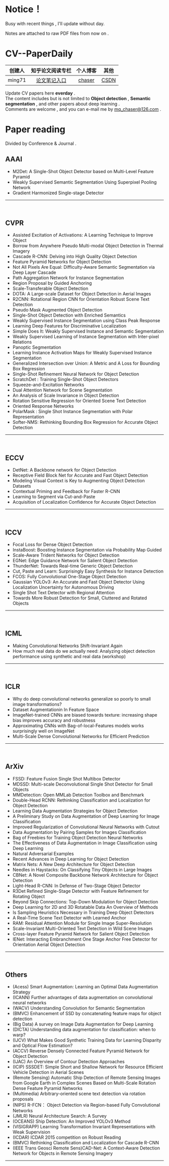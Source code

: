 
# Notice！  
Busy with recent things , I'll update without day.

Notes are attached to raw PDF files  from now on . 


# CV--PaperDaily  
| 创建人 |                       知乎论文阅读专栏                       |              个人博客               | 其他                                     |
| :----: | :----------------------------------------------------------: | :---------------------------------: | ---------------------------------------- |
| ming71 | [论文笔记入口](https://zhuanlan.zhihu.com/c_1113860303082704896) | [chaser](https://ming71.github.io/) | [CSDN](https://blog.csdn.net/mingqi1996) |



Update CV papers here **everday** .<br>
The content includes but is not limited to **Object detection** , **Semantic segmentation** , and other papers about deep learning .  <br>Comments are welcome , and you can e-mail me by <u>mq_chaser@126.com</u> .

# Paper reading 

Divided by Conference & Journal .  

## AAAI 
* M2Det: A Single-Shot Object Detector based on Multi-Level Feature Pyramid  
* Weakly Supervised Semantic Segmentation Using Superpixel Pooling Network  
* Gradient Harmonized Single-stage Detector  

<hr />
<br>

## CVPR
* Assisted Excitation of Activations: A Learning Technique to Improve Object    
* Borrow from Anywhere Pseudo Multi-modal Object Detection in Thermal Imagery  
* Cascade R-CNN: Delving into High Quality Object Detection   
* Feature Pyramid Networks for Object Detection   
* Not All Pixels Are Equal: Difficulty-Aware Semantic Segmentation via Deep Layer Cascade    
* Path Aggregation Network for Instance Segmentation  
* Region Proposal by Guided Anchoring    
* Scale-Transferable Object Detection 
* DOTA: A Large-scale Dataset for Object Detection in Aerial Images
* R2CNN: Rotational Region CNN for Orientation Robust Scene Text Detection
* Pseudo Mask Augmented Object Detection
* Single-Shot Object Detection with Enriched Semantics
* Weakly Supervised Instance Segmentation using Class Peak Response  
* Learning Deep Features for Discriminative Localization  
* Simple Does It: Weakly Supervised Instance and Semantic Segmentation  
* Weakly Supervised Learning of Instance Segmentation with Inter-pixel Relations  
* Panoptic Segmentation   
* Learning Instance Activation Maps for Weakly Supervised Instance Segmentation  
* Generalized Intersection over Union: A Metric and A Loss for Bounding Box Regression    
* Single-Shot Refinement Neural Network for Object Detection  
* ScratchDet : Training Single-Shot Object Detectors    
* Squeeze-and-Excitation Networks   
* Dual Attention Network for Scene Segmentation  
* An Analysis of Scale Invariance in Object Detection  
* Rotation Sensitive Regression for Oriented Scene  Text Detection   
* Oriented Response Networks   
* PolarMask : Single Shot Instance Segmentation with Polar Representation
* Softer-NMS: Rethinking Bounding Box Regression for Accurate Object Detection
<hr />
<br>

## ECCV
* DetNet: A Backbone network for Object Detection  
* Receptive Field Block Net for Accurate and Fast Object Detection  
* Modeling Visual Context is Key to Augmenting Object Detection Datasets  
* Contextual Priming and Feedback for Faster R-CNN  
* Learning to Segment via Cut-and-Paste   
* Acquisition of Localization Confidence for Accurate Object Detection
<hr />
<br>

## ICCV  
* Focal Loss for Dense Object Detection   
* InstaBoost: Boosting Instance Segmentation via Probability Map Guided  
* Scale-Aware Trident Networks for Object Detection  
* EGNet: Edge Guidance Network for Salient Object Detection  
* ThunderNet: Towards Real-time Generic Object Detection  
* Cut, Paste and Learn: Surprisingly Easy Synthesis for Instance Detection  
* FCOS: Fully Convolutional One-Stage Object Detection    
* Gaussian YOLOv3: An Accurate and Fast Object Detector Using Localization Uncertainty for Autonomous Driving   
* Single Shot Text Detector with Regional Attention  
* Towards More Robust Detection for Small, Cluttered and Rotated Objects
<hr />
<br>

## ICML  
* Making Convolutional Networks Shift-Invariant Again     
* How much real data do we actually need: Analyzing object detection performance
  using synthetic and real data (workshop)
<hr />
<br>

## ICLR  
* Why do deep convolutional networks generalize so poorly to small image transformations?   
* Dataset Augmentationin In Feature Space
* ImageNet-trained CNNs are biased towards texture: increasing shape bias improves accuracy and robustness  
* Approximating CNNs with Bag-of-local-Features models works surprisingly well on ImageNet  
* Multi-Scale Dense Convolutional Networks for Efficient Prediction
<hr />
<br>

## ArXiv   
* FSSD: Feature Fusion Single Shot Multibox Detector   
* MDSSD: Multi-scale Deconvolutional Single Shot Detector for Small Objects       
* MMDetection: Open MMLab Detection Toolbox and Benchmark  
* Double-Head RCNN: Rethinking Classification and Localization for Object Detection  
* Learning Data Augmentation Strategies for Object Detection  
* A Preliminary Study on Data Augmentation of Deep Learning for Image Classification  
* Improved Regularization of Convolutional Neural Networks with Cutout
* Data Augmentation by Pairing Samples for Images Classification
* Bag of Freebies for Training Object Detection Neural Networks
* The Effectiveness of Data Augmentation in Image Classification using Deep Learning
* Natural Adversarial Examples
* Recent Advances in Deep Learning for Object Detection
* Matrix Nets: A New Deep Architecture for Object Detection
* Needles in Haystacks: On Classifying Tiny Objects in Large Images  
* CBNet: A Novel Composite Backbone Network Architecture for Object Detection
* Light-Head R-CNN: In Defense of Two-Stage Object Detector  
* R3Det Refined Single-Stage Detector with Feature Refinement for Rotating Object  
* Beyond Skip Connections: Top-Down Modulation for Object Detection    
* Deep Learning for 2D and 3D Rotatable Data An Overview of Methods   
* Is Sampling Heuristics Necessary in Training Deep Object Detectors   
* A Real-Time Scene Text Detector with Learned Anchor  
* RAM: Residual Attention Module for Single Image Super-Resolution    
* Scale-Invariant Multi-Oriented Text Detection in Wild Scene Images
* Cross-layer Feature Pyramid Network for Salient Object Detection
* IENet: Interacting Embranchment One Stage Anchor Free Detector for Orientation Aerial Object Detection
<hr />
<br>

## Others  
* (Acess)  Smart Augmentation: Learning an Optimal Data Augmentation Strategy
* (ICANN)  Further advantages of data augmentation on convolutional neural networks 
* (WACV)  Understanding Convolution for Semantic Segmentation
* (BMVC)  Enhancement of SSD by concatenating feature maps for object detection 
* (Big Data)  A survey on Image Data Augmentation for Deep Learning 
* (DICTA)  Understanding data augmentation for classification: when to warp?
* (IJCV)  What Makes Good Synthetic Training Data for Learning Disparity and Optical
  Flow Estimation?
* (ACCV)  Reverse Densely Connected Feature Pyramid Network for Object Detection   
* (IJAC)  An Overview of Contour Detection Approaches   
* (ICIP)   SSSDET: Simple Short and Shallow Network for Resource Efficient Vehicle Detection in Aerial Scenes
* (Remote Sensing)  Automatic Ship Detection of Remote Sensing Images from Google Earth in Complex Scenes Based on Multi-Scale Rotation Dense Feature Pyramid Networks
* (Multimedia)  Arbitrary-oriented scene text detection via rotation proposals  
* (NIPS)  R-FCN： Object Detection via Region-based Fully Convolutional Networks  
* (JMLR)  Neural Architecture Search: A Survey
* (OCEANS)  Ship Detection: An Improved YOLOv3 Method  
* (VISIGRAPP)  Learning Transformation Invariant Representations with Weak Supervision  
* (ICDAR)  ICDAR 2015 competition on Robust Reading  
* (BMVC)  Rethinking Classification and Localization for Cascade R-CNN  
* (IEEE Trans Geosci Remote Sens)CAD-Net: A Context-Aware Detection Network for Objects in Remote Sensing Imagery
<hr />
